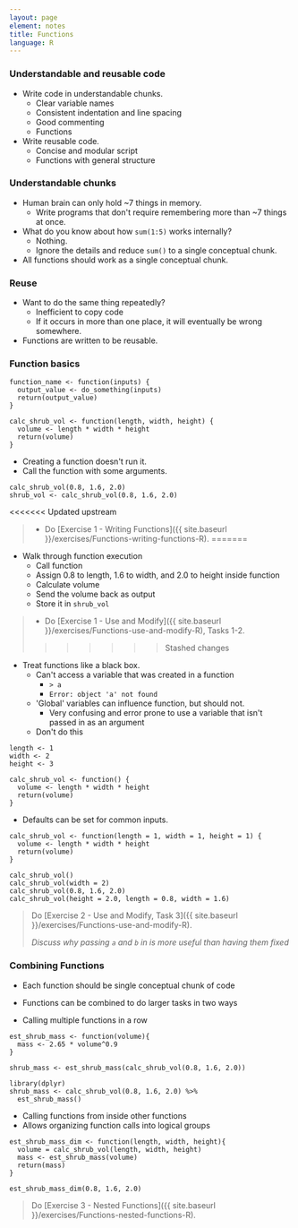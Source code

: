 ```yaml
---
layout: page
element: notes
title: Functions
language: R
---
```


### Understandable and reusable code

* Write code in understandable chunks.
    * Clear variable names
    * Consistent indentation and line spacing
    * Good commenting
    * Functions
* Write reusable code.
    * Concise and modular script
    * Functions with general structure 

### Understandable chunks

* Human brain can only hold ~7 things in memory.
    * Write programs that don't require remembering more than ~7 things at once.
* What do you know about how `sum(1:5)` works internally?
    * Nothing.
    * Ignore the details and reduce `sum()` to a single conceptual chunk.
* All functions should work as a single conceptual chunk.

### Reuse

* Want to do the same thing repeatedly?
    * Inefficient to copy code
    * If it occurs in more than one place, it will eventually be wrong somewhere.
* Functions are written to be reusable.

### Function basics

```
function_name <- function(inputs) {
  output_value <- do_something(inputs)
  return(output_value)
}
```

```
calc_shrub_vol <- function(length, width, height) {
  volume <- length * width * height
  return(volume)
}
```

* Creating a function doesn't run it.
* Call the function with some arguments.

```
calc_shrub_vol(0.8, 1.6, 2.0)
shrub_vol <- calc_shrub_vol(0.8, 1.6, 2.0)
```

<<<<<<< Updated upstream
> * Do [Exercise 1 - Writing Functions]({{ site.baseurl }}/exercises/Functions-writing-functions-R).
=======
* Walk through function execution
    * Call function
	* Assign 0.8 to length, 1.6 to width, and 2.0 to height inside function
	* Calculate volume
	* Send the volume back as output
	* Store it in `shrub_vol`

> * Do [Exercise 1 - Use and Modify]({{ site.baseurl }}/exercises/Functions-use-and-modify-R), Tasks 1-2.
>>>>>>> Stashed changes

* Treat functions like a black box.
    * Can't access a variable that was created in a function
        * `> a`
        * `Error: object 'a' not found`
    * 'Global' variables can influence function, but should not.
        * Very confusing and error prone to use a variable that isn't passed in
          as an argument
    * Don't do this

```
length <- 1
width <- 2
height <- 3

calc_shrub_vol <- function() {
  volume <- length * width * height
  return(volume)
}
```

* Defaults can be set for common inputs.

```
calc_shrub_vol <- function(length = 1, width = 1, height = 1) {
  volume <- length * width * height
  return(volume)
}

calc_shrub_vol()
calc_shrub_vol(width = 2)
calc_shrub_vol(0.8, 1.6, 2.0)
calc_shrub_vol(height = 2.0, length = 0.8, width = 1.6)
```

> Do [Exercise 2 - Use and Modify, Task 3]({{ site.baseurl }}/exercises/Functions-use-and-modify-R).
>
> *Discuss why passing `a` and `b` in is more useful than having them fixed*


### Combining Functions

* Each function should be single conceptual chunk of code
* Functions can be combined to do larger tasks in two ways

* Calling multiple functions in a row

```
est_shrub_mass <- function(volume){
  mass <- 2.65 * volume^0.9
}

shrub_mass <- est_shrub_mass(calc_shrub_vol(0.8, 1.6, 2.0))

library(dplyr)
shrub_mass <- calc_shrub_vol(0.8, 1.6, 2.0) %>%
  est_shrub_mass()
```

* Calling functions from inside other functions
* Allows organizing function calls into logical groups

```
est_shrub_mass_dim <- function(length, width, height){
  volume = calc_shrub_vol(length, width, height)
  mass <- est_shrub_mass(volume)
  return(mass)
}

est_shrub_mass_dim(0.8, 1.6, 2.0)
```

> Do [Exercise 3 - Nested Functions]({{ site.baseurl }}/exercises/Functions-nested-functions-R).
